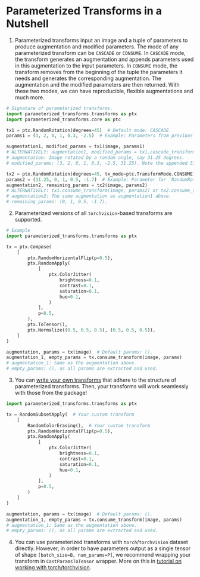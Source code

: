 # Parameterized Transforms in a Nutshell


1. Parameterized transforms input an image and a tuple of parameters to produce augmentation and modified parameters.
The mode of any parameterized transform can be `CASCADE` or `CONSUME`.
In `CASCADE` mode, the transform generates an augmentation and appends parameters used in this augmentation to the input parameters.
In `CONSUME` mode, the transform removes from the beginning of the tuple the parameters it needs and generates the corresponding augmentation. 
The augmentation and the modified parameters are then returned.
With these two modes, we can have reproducible, flexible augmentations and much more. 
```python
# Signature of parameterized transforms.
import parameterized_transforms.transforms as ptx
import parameterized_transforms.core as ptc

tx1 = ptx.RandomRotation(degrees=45)  # Default mode: CASCADE.
params1 = (3, 2, 0, 1, 0.3, -2.5)  # Example: Parameters from previous parameterized transforms.

augmentation1, modified_params = tx1(image, params1)
# ALTERNATIVELY: augmentation1, modified_params = tx1.cascade_transform(image, params1)
# augmentation: Image rotated by a random angle, say 31.25 degrees.
# modified_params: (3, 2, 0, 1, 0.3, -2.5, 31.25). Note the appended 31.25 angle value.

tx2 = ptx.RandomRotation(degrees=45, tx_mode=ptc.TransformMode.CONSUME)
params2 = (31.25, 0, 1, 0.5, -1.7)  # Example: Parameter for `RandomRotation` (31.25) and possibly other parameterized transforms.
augmentation2, remaining_params = tx2(image, params2)
# ALTERNATIVELY: tx1.consume_transform(image, params2) or tx2.consume_transform(image, params2)
# augmentation2: The same augmentation as augmentation1 above.
# remaining_params: (0, 1, 0.5, -1.7).
```

2. Parameterized versions of all `torchvision`-based transforms are supported.
```python
# Example
import parameterized_transforms.transforms as ptx

tx = ptx.Compose(
    [
        ptx.RandomHorizontalFlip(p=0.5),
        ptx.RandomApply(
            [
                ptx.ColorJitter(
                    brightness=0.1,
                    contrast=0.1,
                    saturation=0.1,
                    hue=0.1,
                )
            ],
            p=0.5,
        ),
        ptx.ToTensor(),
        ptx.Normalize((0.5, 0.5, 0.5), (0.5, 0.5, 0.5)),
    ]
)

augmentation, params = tx(image)  # Default params: ().
augmentation_1, empty_params = tx.consume_transform(image, params)
# augmentation_1: Same as the augmentation above.
# empty_params: (), as all params are extracted and used.
```

3. You can [write your own transforms](https://apple.github.io/parameterized-transforms/tutorials/002-How-to-Write-Your-Own-Transforms.html) that adhere to the structure of parameterized transforms.
Then, your transforms will work seamlessly with those from the package!
```python
import parameterized_transforms.transforms as ptx

tx = RandomSubsetApply(  # Your custom transform
    [
        RandomColorErasing(),  # Your custom transform   
        ptx.RandomHorizontalFlip(p=0.5),
        ptx.RandomApply(
            [
                ptx.ColorJitter(
                    brightness=0.1,
                    contrast=0.1,
                    saturation=0.1,
                    hue=0.1,
                )
            ],
            p=0.5,
        )
    ]
)

augmentation, params = tx(image)  # Default params: ().
augmentation_1, empty_params = tx.consume_transform(image, params)
# augmentation_1: Same as the augmentation above.
# empty_params: (), as all params are extracted and used.
```

4. You can use parameterized transforms with `torch`/`torchvision` dataset directly. 
However, in order to have parameters output as a single tensor of shape `[batch_size=B, num_params=P]`, we recommend wrapping your transform in `CastParamsToTensor` wrapper.
More on this in [tutorial on working with torch/torchvision](https://apple.github.io/parameterized-transforms/tutorials/002-How-to-Write-Your-Own-Transforms.html).
